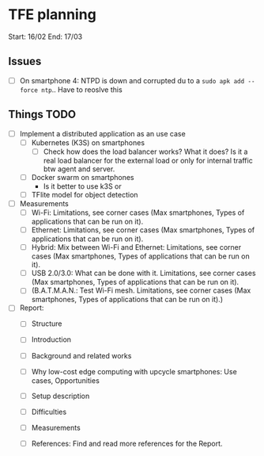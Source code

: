 # TFE planning

Start: 16/02
End: 17/03

## Issues

- [ ] On smartphone 4: NTPD is down and corrupted du to a `sudo apk add --force ntp`.. Have to reoslve this

## Things TODO

- [ ] Implement a distributed application as an use case
	- [ ] Kubernetes (K3S) on smartphones
		- [ ] Check how does the load balancer works? What it does? Is it a real load balancer for the external load or only for internal traffic btw agent and server.
	- [ ] Docker swarm on smartphones
		- Is it better to use k3S or 
	- [ ] TFlite model for object detection
- [ ] Measurements
	- [ ] Wi-Fi: Limitations, see corner cases (Max smartphones, Types of applications that can be run on it).
	- [ ] Ethernet: Limitations, see corner cases (Max smartphones, Types of applications that can be run on it).
	- [ ] Hybrid: Mix between Wi-Fi and Ethernet: Limitations, see corner cases (Max smartphones, Types of applications that can be run on it).
	- [ ] USB 2.0/3.0: What can be done with it. Limitations, see corner cases (Max smartphones, Types of applications that can be run on it).
	- [ ] (B.A.T.M.A.N.: Test Wi-Fi mesh. Limitations, see corner cases (Max smartphones, Types of applications that can be run on it).)
- [ ] Report:
	- [ ] Structure
	- [ ] Introduction
	- [ ] Background and related works
	- [ ] Why low-cost edge computing with upcycle smartphones: Use cases, Opportunities
	- [ ] Setup description
	- [ ] Difficulties
	- [ ] Measurements
	- [ ] References: Find and read more references for the Report.
	
